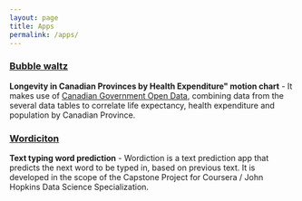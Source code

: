 ```yaml
---
layout: page
title: Apps
permalink: /apps/
---
```


### [Bubble waltz](/apps/bubblewaltz/)

**Longevity in Canadian Provinces by Health Expenditure" motion chart** - It makes use of [Canadian Government Open Data](http://data.gc.ca/eng),
combining data from the several data tables to correlate life expectancy, health expenditure and population by Canadian Province.

### [Wordiciton](/apps/wordiction/)

**Text typing word prediction** - Wordiction is a text prediction app that predicts the next word to be typed in, 
based on previous text. It is developed in the scope of the Capstone Project for Coursera / John Hopkins Data Science Specialization.



